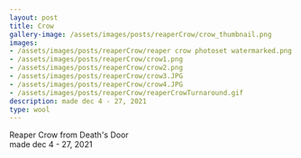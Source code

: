 ```yaml
---
layout: post
title: Crow
gallery-image: /assets/images/posts/reaperCrow/crow_thumbnail.png
images: 
- /assets/images/posts/reaperCrow/reaper crow photoset watermarked.png
- /assets/images/posts/reaperCrow/crow1.png
- /assets/images/posts/reaperCrow/crow2.png
- /assets/images/posts/reaperCrow/crow3.JPG
- /assets/images/posts/reaperCrow/crow4.JPG
- /assets/images/posts/reaperCrow/reaperCrowTurnaround.gif
description: made dec 4 - 27, 2021
type: wool
---
```


Reaper Crow from Death's Door <br> 
made dec 4 - 27, 2021
